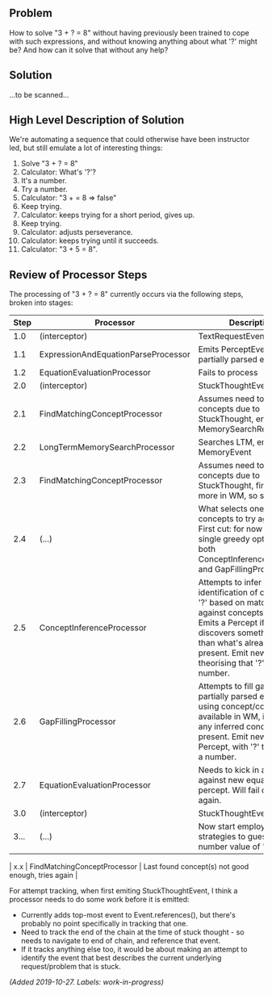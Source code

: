 ## Problem
How to solve "3 + ? = 8" without having previously been trained to cope with such expressions, and without knowing anything about what '?' might be? And how can it solve that without any help?

## Solution
...to be scanned...

## High Level Description of Solution
We're automating a sequence that could otherwise have been instructor led, but still emulate a lot of interesting things:
1. Solve "3 + ? = 8"
2. Calculator: What's '?'?
3. It's a number.
4. Try a number.
5. Calculator: "3 + <picks a random number> = 8 => false"
6. Keep trying.
7. Calculator: keeps trying for a short period, gives up.
8. Keep trying.
9. Calculator: adjusts perseverance.
10. Calculator: keeps trying until it succeeds.
11. Calculator: "3 + 5 = 8".

## Review of Processor Steps
The processing of "3 + ? = 8" currently occurs via the following steps, broken into stages:

| Step | Processor | Description |
|---|---|---|
| 1.0 | (interceptor)                       | TextRequestEvent present |
| 1.1 | ExpressionAndEquationParseProcessor | Emits PerceptEvent with partially parsed expression |
| 1.2 | EquationEvaluationProcessor         | Fails to process |
| 2.0 | (interceptor)                       | StuckThoughtEvent present |
| 2.1 | FindMatchingConceptProcessor        | Assumes need to find concepts due to StuckThought, emits MemorySearchRequest |
| 2.2 | LongTermMemorySearchProcessor       | Searches LTM, emits MemoryEvent |
| 2.3 | FindMatchingConceptProcessor        | Assumes need to find concepts due to StuckThought, finds one or more in WM, so stops |
| 2.4 | (...)                               | What selects one of the concepts to try against? First cut: for now just pick single greedy option, in both ConceptInferenceProcessor and GapFillingProcessor. |
| 2.5 | ConceptInferenceProcessor           | Attempts to infer an identification of concept for '?' based on matching against concepts in WM. Emits a Percept if it discovers something better than what's already present. Emit new Percept theorising that '?' is a number. |
| 2.6 | GapFillingProcessor                 | Attempts to fill gap in partially parsed expression using concept/concepts available in WM, including any inferred concepts if present. Emit new Equation Percept, with '?' tagged as a number. |
| 2.7 | EquationEvaluationProcessor         | Needs to kick in a try again against new equation percept. Will fail once again. |
| 3.0 | (interceptor)                       | StuckThoughtEvent present |
| 3... | (...)                              | Now start employing strategies to guess at number value of '?' |

| x.x | FindMatchingConceptProcessor        | Last found concept(s) not good enough, tries again |


For attempt tracking, when first emiting StuckThoughtEvent, I think a processor needs to do some work before it is emitted:
* Currently adds top-most event to Event.references(), but there's probably no point specifically in tracking that one.
* Need to track the end of the chain at the time of stuck thought - so needs to navigate to end of chain, and reference that event.
* If it tracks anything else too, it would be about making an attempt to identify the event that best describes the current underlying request/problem that is stuck.

_(Added 2019-10-27. Labels: work-in-progress)_